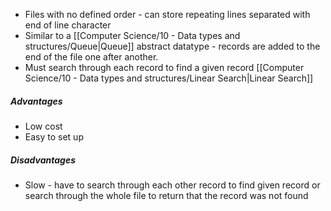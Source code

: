 - Files with no defined order - can store repeating lines separated with end of line character
- Similar to a [[Computer Science/10 - Data types and structures/Queue|Queue]] abstract datatype - records are added to the end of the file one after another.
- Must search through each record to find a given record [[Computer Science/10 - Data types and structures/Linear Search|Linear Search]]


##### Advantages
- Low cost
- Easy to set up

##### Disadvantages
- Slow - have to search through each other record to find given record or search through the whole file to return that the record was not found

